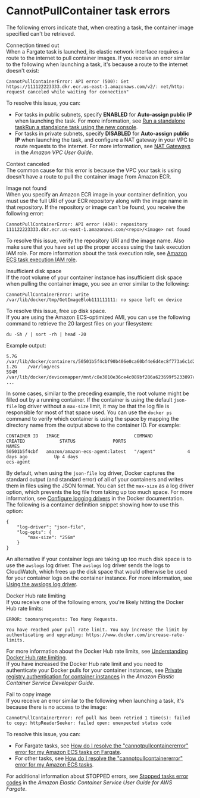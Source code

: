 # CannotPullContainer task errors<a name="task_cannot_pull_image"></a>

The following errors indicate that, when creating a task, the container image specified can't be retrieved\.

Connection timed out  
When a Fargate task is launched, its elastic network interface requires a route to the internet to pull container images\. If you receive an error similar to the following when launching a task, it's because a route to the internet doesn't exist:  

```
CannotPullContainerError: API error (500): Get https://111122223333.dkr.ecr.us-east-1.amazonaws.com/v2/: net/http: request canceled while waiting for connection"
```
To resolve this issue, you can:  
+ For tasks in public subnets, specify **ENABLED** for **Auto\-assign public IP** when launching the task\. For more information, see [Run a standalone taskRun a standalone task using the new console](ecs_run_task.md)\.
+ For tasks in private subnets, specify **DISABLED** for **Auto\-assign public IP** when launching the task, and configure a NAT gateway in your VPC to route requests to the internet\. For more information, see [NAT Gateways](https://docs.aws.amazon.com/vpc/latest/userguide/vpc-nat-gateway.html) in the *Amazon VPC User Guide*\. 

Context canceled  
The common cause for this error is because the VPC your task is using doesn't have a route to pull the container image from Amazon ECR\.

Image not found  
When you specify an Amazon ECR image in your container definition, you must use the full URI of your ECR repository along with the image name in that repository\. If the repository or image can't be found, you receive the following error:  

```
CannotPullContainerError: API error (404): repository 111122223333.dkr.ecr.us-east-1.amazonaws.com/<repo>/<image> not found
```
To resolve this issue, verify the repository URI and the image name\. Also make sure that you have set up the proper access using the task execution IAM role\. For more information about the task execution role, see [Amazon ECS task execution IAM role](task_execution_IAM_role.md)\.

Insufficient disk space  
If the root volume of your container instance has insufficient disk space when pulling the container image, you see an error similar to the following:  

```
CannotPullContainerError: write /var/lib/docker/tmp/GetImageBlob111111111: no space left on device
```
To resolve this issue, free up disk space\.  
If you are using the Amazon ECS\-optimized AMI, you can use the following command to retrieve the 20 largest files on your filesystem:  

```
du -Sh / | sort -rh | head -20
```
Example output:  

```
5.7G    /var/lib/docker/containers/50501b5f4cbf90b406e0ca60bf4e6d4ec8f773a6c1d2b451ed8e0195418ad0d2
1.2G    /var/log/ecs
594M    /var/lib/docker/devicemapper/mnt/c8e3010e36ce4c089bf286a623699f5233097ca126ebd5a700af023a5127633d/rootfs/data/logs
...
```
In some cases, similar to the preceding example, the root volume might be filled out by a running container\. If the container is using the default `json-file` log driver without a `max-size` limit, it may be that the log file is responsible for most of that space used\. You can use the `docker ps` command to verify which container is using the space by mapping the directory name from the output above to the container ID\. For example:  

```
CONTAINER ID   IMAGE                            COMMAND             CREATED             STATUS              PORTS                            NAMES
50501b5f4cbf   amazon/amazon-ecs-agent:latest   "/agent"            4 days ago          Up 4 days                                            ecs-agent
```
By default, when using the `json-file` log driver, Docker captures the standard output \(and standard error\) of all of your containers and writes them in files using the JSON format\. You can set the `max-size` as a log driver option, which prevents the log file from taking up too much space\. For more information, see [Configure logging drivers](https://docs.docker.com/config/containers/logging/json-file/) in the Docker documentation\.  
The following is a container definition snippet showing how to use this option:  

```
{
    "log-driver": "json-file",
    "log-opts": {
        "max-size": "256m"
    }
}
```
An alternative if your container logs are taking up too much disk space is to use the `awslogs` log driver\. The `awslogs` log driver sends the logs to CloudWatch, which frees up the disk space that would otherwise be used for your container logs on the container instance\. For more information, see [Using the awslogs log driver](using_awslogs.md)\.

Docker Hub rate limiting  
If you receive one of the following errors, you're likely hitting the Docker Hub rate limits:  

```
ERROR: toomanyrequests: Too Many Requests.
```

```
You have reached your pull rate limit. You may increase the limit by authenticating and upgrading: https://www.docker.com/increase-rate-limits.
```
For more information about the Docker Hub rate limits, see [Understanding Docker Hub rate limiting](https://www.docker.com/increase-rate-limits)\.  
If you have increased the Docker Hub rate limit and you need to authenticate your Docker pulls for your container instances, see [Private registry authentication for container instances](https://docs.aws.amazon.com/AmazonECS/latest/developerguide/private-auth-container-instances.html) in the *Amazon Elastic Container Service Developer Guide*\.

Fail to copy image  
If you receive an error similar to the following when launching a task, it's because there is no access to the image:  

```
CannotPullContainerError: ref pull has been retried 1 time(s): failed to copy: httpReaderSeeker: failed open: unexpected status code
```
To resolve this issue, you can:  
+ For Fargate tasks, see [How do I resolve the "cannotpullcontainererror" error for my Amazon ECS tasks on Fargate](https://aws.amazon.com/premiumsupport/knowledge-center/ecs-fargate-pull-container-error/)\.
+ For other tasks, see [How do I resolve the "cannotpullcontainererror" error for my Amazon ECS tasks](https://aws.amazon.com/premiumsupport/knowledge-center/ecs-pull-container-error/)\.

For additional information about STOPPED errors, see [Stopped tasks error codes](https://docs.aws.amazon.com/AmazonECS/latest/userguide/stopped-task-error-codes.html) in the *Amazon Elastic Container Service User Guide for AWS Fargate*\.